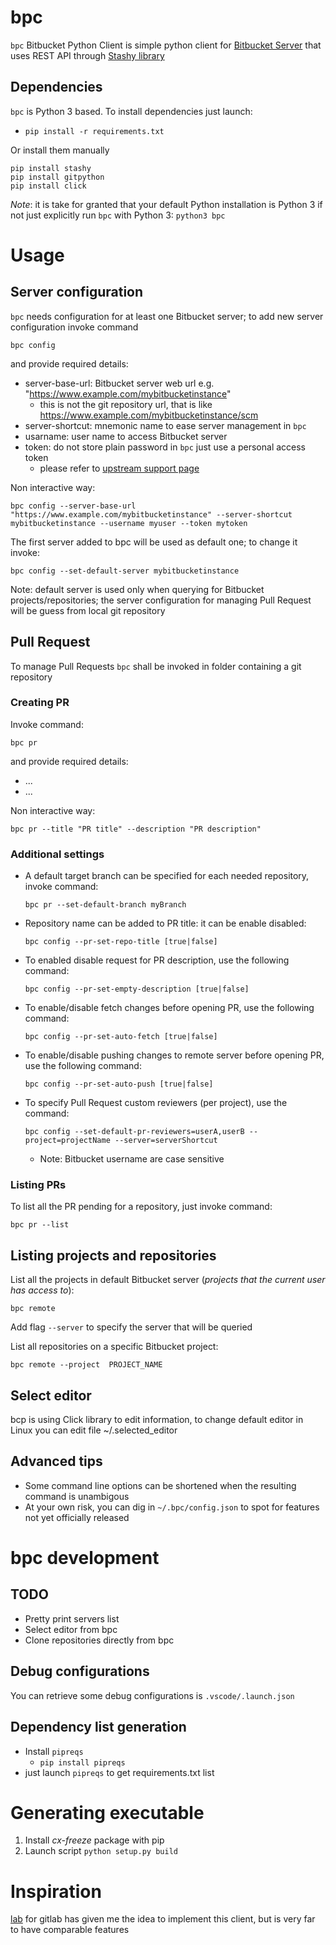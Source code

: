 # bpc
`bpc` Bitbucket Python Client is  simple python client for [Bitbucket Server](https://www.atlassian.com/it/software/bitbucket) that uses REST API through [Stashy library](https://github.com/cosmin/stashy)

## Dependencies
`bpc` is Python 3 based.
To install dependencies just launch:
* `pip install -r requirements.txt`

Or install them manually
```
pip install stashy
pip install gitpython
pip install click
```

*Note*: it is take for granted that your default Python installation is Python 3 if not just explicitly run `bpc` with Python 3: `python3 bpc`

# Usage
## Server configuration
`bpc` needs configuration for at least one Bitbucket server; to add new server configuration invoke command
```
bpc config
```
and provide required details:
* server-base-url: Bitbucket server web url e.g. "https://www.example.com/mybitbucketinstance"
	* this is not the git repository url, that is like https://www.example.com/mybitbucketinstance/scm
* server-shortcut: mnemonic name to ease server management in `bpc`
* usarname: user name to access Bitbucket server
* token: do not store plain password in `bpc` just use a personal access token
	* please refer to [upstream support page](https://confluence.atlassian.com/bitbucketserver/personal-access-tokens-939515499.html)

Non interactive way:
```
bpc config --server-base-url "https://www.example.com/mybitbucketinstance" --server-shortcut mybitbucketinstance --username myuser --token mytoken
```

The first server added to bpc will be used as default one; to change it invoke:
```
bpc config --set-default-server mybitbucketinstance
```
Note: default server is used only when querying for Bitbucket projects/repositories; the server configuration for managing Pull Request will be guess from local git repository

## Pull Request
To manage Pull Requests `bpc` shall be invoked in folder containing a git repository

### Creating PR
Invoke command:
```
bpc pr 
```
and provide required details:
* ...
* ...

Non interactive way:
```
bpc pr --title "PR title" --description "PR description"
```

### Additional settings
* A default target branch can be specified for each needed repository, invoke command:
	```
	bpc pr --set-default-branch myBranch
	```
* Repository name can be added to PR title: it can be enable disabled:
	```
	bpc config --pr-set-repo-title [true|false]
	```
* To enabled disable request for PR description, use the following command:
	```
	bpc config --pr-set-empty-description [true|false]
	```
 * To enable/disable fetch changes before opening PR, use the following command:
	```
	bpc config --pr-set-auto-fetch [true|false]
	```
	
* To enable/disable pushing changes to remote server before opening PR, use the following command:
	```
	bpc config --pr-set-auto-push [true|false]
	```
* To specify Pull Request custom reviewers (per project), use the command:
	```
	bpc config --set-default-pr-reviewers=userA,userB --project=projectName --server=serverShortcut
	```
	* Note: Bitbucket username are case sensitive

### Listing PRs
To list all the PR pending for a repository, just invoke command:
```
bpc pr --list 
```

## Listing projects and repositories
List all the projects in default Bitbucket server (*projects that the current user has access to*):
```
bpc remote 
```
Add flag `--server` to specify the server that will be queried

List all repositories on a specific Bitbucket project:
```
bpc remote --project  PROJECT_NAME
```

## Select editor
bcp is using Click library to edit information, to change default editor in Linux you can edit file ~/.selected_editor

## Advanced tips
* Some command line options can be shortened when the resulting command is unambigous
* At your own risk, you can dig in `~/.bpc/config.json` to spot for features not yet officially released

# bpc development
## TODO
* Pretty print servers list
* Select editor from bpc
* Clone repositories directly from bpc

## Debug configurations
You can retrieve some debug configurations is `.vscode/.launch.json`

## Dependency list generation
* Install  `pipreqs`
    * `pip install pipreqs` 
* just launch `pipreqs` to get requirements.txt list

# Generating executable
1. Install *cx-freeze* package with pip
2. Launch script `python setup.py build`

# Inspiration
[lab](https://github.com/zaquestion/lab/blob/master/README.md) for gitlab has given me the idea to implement this client, but is very far to have comparable features


